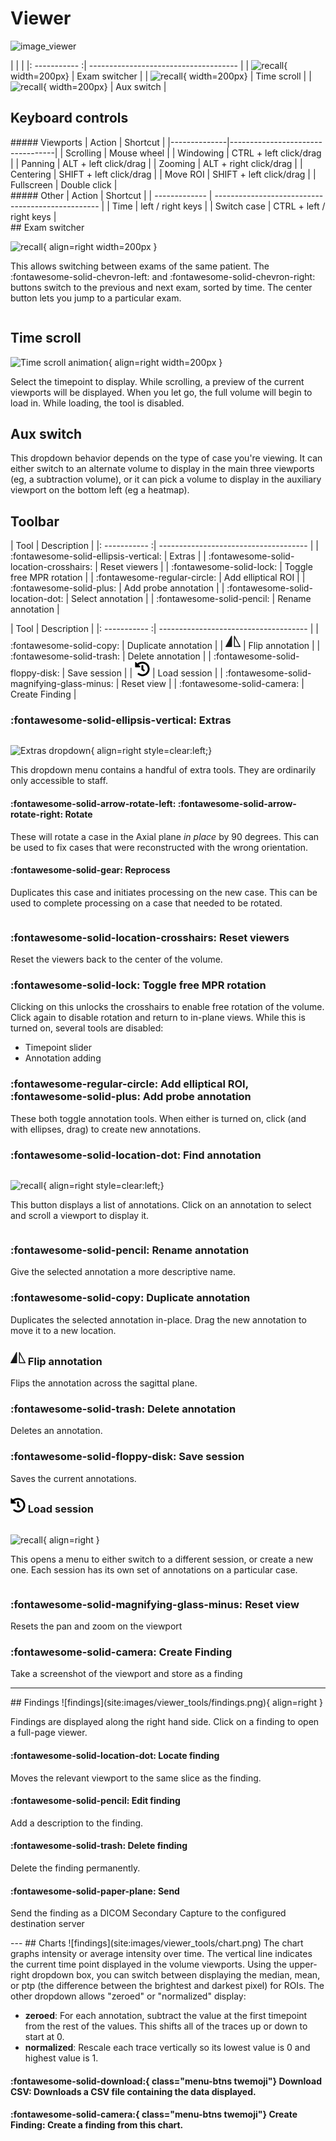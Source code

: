 # Viewer

![image_viewer](site:images/viewer_toolbar.png)

|           |                            |
|: ----------- :| ------------------------------------- |
| ![recall](site:images/viewer_tools/exam-switch-closed.png){ width=200px}     | Exam switcher       |
| ![recall](site:images/viewer_tools/time-scroll.png){ width=200px}     | Time scroll       |
| ![recall](site:images/viewer_tools/aux-switch.png){ width=200px}     | Aux switch       |

## Keyboard controls
<div class="grid" markdown>
<div markdown>
##### Viewports
| Action       | Shortcut                         |
|--------------|----------------------------------|
| Scrolling    | Mouse wheel                      |
| Windowing    | <span class="badge badge-primary">CTRL</span> + left click/drag  |
| Panning      | <span class="badge badge-primary">ALT</span> + left click/drag   |
| Zooming      | <span class="badge badge-primary">ALT</span> + right click/drag  |
| Centering    | <span class="badge badge-primary">SHIFT</span> + left click/drag |
| Move ROI     | <span class="badge badge-primary">SHIFT</span> + left click/drag |
| Fullscreen   | Double click                     |

</div>
<div markdown>
##### Other
| Action        | Shortcut                                          |
| ------------- | ------------------------------------------------- |
| Time          | <span class="badge badge-primary">left</span> / <span class="badge badge-primary">right</span> keys |
| Switch case   | <span class="badge badge-primary">CTRL</span> + <span class="badge badge-primary">left</span> / <span class="badge badge-primary">right</span> keys |
</div>
</div>
## Exam switcher

<div markdown style="overflow: auto;">

![recall](site:images/viewer_tools/exam-switch.png){ align=right width=200px }

This allows switching between exams of the same patient. The :fontawesome-solid-chevron-left: and :fontawesome-solid-chevron-right: buttons switch to the previous and next exam, sorted by time. The center button lets you jump to a particular exam.
</div>

## Time scroll

![Time scroll animation](site:images/viewer_tools/time-scroll-anim.gif){ align=right width=200px }

Select the timepoint to display. While scrolling, a preview of the current viewports will be displayed. When you let go, the full volume will begin to load in. While loading, the tool is disabled.

## Aux switch

This dropdown behavior depends on the type of case you're viewing. It can either switch to an alternate volume to display in the main three viewports (eg, a subtraction volume), or it can pick a volume to display in the auxiliary viewport on the bottom left (eg a heatmap). 

## Toolbar

<div class="grid menu-btns" markdown>

| Tool          | Description                           |
|: ----------- :| ------------------------------------- |
| :fontawesome-solid-ellipsis-vertical:     | Extras       |
| :fontawesome-solid-location-crosshairs: | Reset viewers |
| :fontawesome-solid-lock: | Toggle free MPR rotation |
| :fontawesome-regular-circle: | Add elliptical ROI |
| :fontawesome-solid-plus:    | Add probe annotation |
| :fontawesome-solid-location-dot:    | Select annotation |
| :fontawesome-solid-pencil:    | Rename annotation |

| Tool          | Description                           |
|: ----------- :| ------------------------------------- |
| :fontawesome-solid-copy:     | Duplicate annotation |
| <span class="twemoji"><svg xmlns="http://www.w3.org/2000/svg" width="24" height="24" fill="currentColor" class="bi bi-symmetry-vertical" viewBox="0 0 16 16"><path d="M7 2.5a.5.5 0 0 0-.939-.24l-6 11A.5.5 0 0 0 .5 14h6a.5.5 0 0 0 .5-.5v-11zm2.376-.484a.5.5 0 0 1 .563.245l6 11A.5.5 0 0 1 15.5 14h-6a.5.5 0 0 1-.5-.5v-11a.5.5 0 0 1 .376-.484zM10 4.46V13h4.658L10 4.46z"></path></svg>     | Flip annotation |
| :fontawesome-solid-trash: | Delete annotation |
| :fontawesome-solid-floppy-disk:     | Save session |
| <span class="twemoji"><svg xmlns="http://www.w3.org/2000/svg" width="24" height="24" viewBox="0 0 512 512"><path d="M504 255.5c.3 136.6-111.2 248.4-247.8 248.5-59 0-113.2-20.5-155.8-54.9-11.1-8.9-11.9-25.5-1.8-35.6l11.3-11.3c8.6-8.6 22.4-9.6 31.9-2C173.1 425.1 212.8 440 256 440c101.7 0 184-82.3 184-184 0-101.7-82.3-184-184-184-48.8 0-93.1 19-126.1 49.9l50.8 50.8c10.1 10.1 2.9 27.3-11.3 27.3H24c-8.8 0-16-7.2-16-16V38.6c0-14.3 17.2-21.4 27.3-11.3l49.4 49.4C129.2 34.1 189.6 8 256 8c136.8 0 247.7 110.8 248 247.5zm-180.9 78.8l9.8-12.6c8.1-10.5 6.3-25.5-4.2-33.7L288 256.3V152c0-13.3-10.7-24-24-24h-16c-13.3 0-24 10.7-24 24v135.7l65.4 50.9c10.5 8.1 25.5 6.3 33.7-4.2z"/></svg></span> | Load session |
| :fontawesome-solid-magnifying-glass-minus: | Reset view |
| :fontawesome-solid-camera: | Create Finding |
</div>

### :fontawesome-solid-ellipsis-vertical: Extras
<div markdown style="overflow: auto;">

![Extras dropdown](site:images/viewer_tools/extras-menu.png){ align=right style=clear:left;}

This dropdown menu contains a handful of extra tools. They are ordinarily only accessible to staff.
#### :fontawesome-solid-arrow-rotate-left: :fontawesome-solid-arrow-rotate-right: Rotate
These will rotate a case in the Axial plane *in place* by 90 degrees. This can be used to fix cases that were reconstructed with the wrong orientation.

#### :fontawesome-solid-gear: Reprocess
Duplicates this case and initiates processing on the new case. This can be used to complete processing on a case that needed to be rotated.

</div>


### :fontawesome-solid-location-crosshairs: Reset viewers
Reset the viewers back to the center of the volume.

### :fontawesome-solid-lock: Toggle free MPR rotation
Clicking on this unlocks the crosshairs to enable free rotation of the volume. Click again to disable rotation and return to in-plane views. While this is turned on, several tools are disabled:

- Timepoint slider
- Annotation adding
### :fontawesome-regular-circle: Add elliptical ROI, :fontawesome-solid-plus: Add probe annotation
These both toggle annotation tools. When either is turned on, click (and with ellipses, drag) to create new annotations. 
### :fontawesome-solid-location-dot: Find annotation

<div markdown style="overflow: auto;">

![recall](site:images/viewer_tools/roi-menu.png){ align=right style=clear:left;}

This button displays a list of annotations. Click on an annotation to select and scroll a viewport to display it.

</div>

<div markdown class="grid bordergrid">

### :fontawesome-solid-pencil: Rename annotation
Give the selected annotation a more descriptive name. 


### :fontawesome-solid-copy: Duplicate annotation
Duplicates the selected annotation in-place. Drag the new annotation to move it to a new location.

<h3><span class="twemoji"><svg xmlns="http://www.w3.org/2000/svg" width="24" height="24" fill="currentColor" class="bi bi-symmetry-vertical" viewBox="0 0 16 16"><path d="M7 2.5a.5.5 0 0 0-.939-.24l-6 11A.5.5 0 0 0 .5 14h6a.5.5 0 0 0 .5-.5v-11zm2.376-.484a.5.5 0 0 1 .563.245l6 11A.5.5 0 0 1 15.5 14h-6a.5.5 0 0 1-.5-.5v-11a.5.5 0 0 1 .376-.484zM10 4.46V13h4.658L10 4.46z"></path></svg></span> Flip annotation</h3>

Flips the annotation across the sagittal plane. 
### :fontawesome-solid-trash: Delete annotation
Deletes an annotation.

### :fontawesome-solid-floppy-disk: Save session
Saves the current annotations.
</div>

<h3><span class="twemoji"><svg xmlns="http://www.w3.org/2000/svg" width="24" height="24" viewBox="0 0 512 512"><path d="M504 255.5c.3 136.6-111.2 248.4-247.8 248.5-59 0-113.2-20.5-155.8-54.9-11.1-8.9-11.9-25.5-1.8-35.6l11.3-11.3c8.6-8.6 22.4-9.6 31.9-2C173.1 425.1 212.8 440 256 440c101.7 0 184-82.3 184-184 0-101.7-82.3-184-184-184-48.8 0-93.1 19-126.1 49.9l50.8 50.8c10.1 10.1 2.9 27.3-11.3 27.3H24c-8.8 0-16-7.2-16-16V38.6c0-14.3 17.2-21.4 27.3-11.3l49.4 49.4C129.2 34.1 189.6 8 256 8c136.8 0 247.7 110.8 248 247.5zm-180.9 78.8l9.8-12.6c8.1-10.5 6.3-25.5-4.2-33.7L288 256.3V152c0-13.3-10.7-24-24-24h-16c-13.3 0-24 10.7-24 24v135.7l65.4 50.9c10.5 8.1 25.5 6.3 33.7-4.2z"/></svg></span> Load session</h3>

<div markdown style="overflow: auto;">

![recall](site:images/viewer_tools/session-menu.png){ align=right }

This opens a menu to either switch to a different session, or create a new one. Each session has its own set of annotations on a particular case.

</div>

<div markdown class="grid bordergrid">

### :fontawesome-solid-magnifying-glass-minus: Reset view 
Resets the pan and zoom on the viewport

### :fontawesome-solid-camera: Create Finding 
Take a screenshot of the viewport and store as a finding
</div>

---
<div markdown style="overflow: auto;">
## Findings
![findings](site:images/viewer_tools/findings.png){ align=right }

Findings are displayed along the right hand side. Click on a finding to open a full-page viewer. 

#### :fontawesome-solid-location-dot: Locate finding
Moves the relevant viewport to the same slice as the finding.
#### :fontawesome-solid-pencil: Edit finding
Add a description to the finding.
#### :fontawesome-solid-trash: Delete finding
Delete the finding permanently.
#### :fontawesome-solid-paper-plane: Send
Send the finding as a DICOM Secondary Capture to the configured destination server

</div>
---
## Charts
![findings](site:images/viewer_tools/chart.png)
The chart graphs intensity or average intensity over time. The vertical line indicates the current time point displayed in the volume viewports. Using the upper-right dropdown box, you can switch between displaying the median, mean, or ptp (the difference between the brightest and darkest pixel) for ROIs. The other dropdown allows "zeroed" or "normalized" display: 

- **zeroed**: For each annotation, subtract the value at the first timepoint from the rest of the values. This shifts all of the traces up or down to start at 0.
- **normalized**: Rescale each trace vertically so its lowest value is 0 and highest value is 1.

#### :fontawesome-solid-download:{ class="menu-btns twemoji"} Download CSV: Downloads a CSV file containing the data displayed.
#### :fontawesome-solid-camera:{ class="menu-btns twemoji"} Create Finding: Create a finding from this chart.